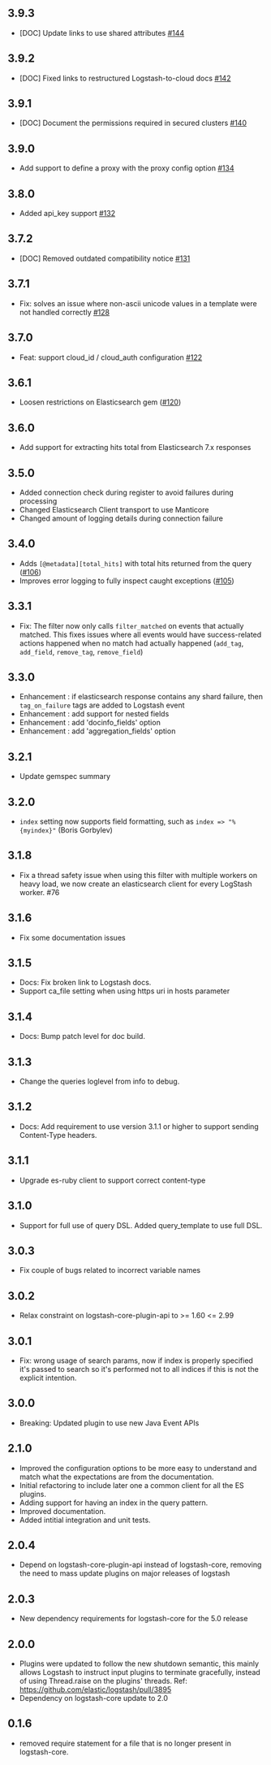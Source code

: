 ## 3.9.3
  - [DOC] Update links to use shared attributes [#144](https://github.com/logstash-plugins/logstash-filter-elasticsearch/pull/144)

## 3.9.2
  - [DOC] Fixed links to restructured Logstash-to-cloud docs [#142](https://github.com/logstash-plugins/logstash-filter-elasticsearch/pull/142)

## 3.9.1
  - [DOC] Document the permissions required in secured clusters [#140](https://github.com/logstash-plugins/logstash-filter-elasticsearch/pull/140)
  
## 3.9.0
  - Add support to define a proxy with the proxy config option [#134](https://github.com/logstash-plugins/logstash-filter-elasticsearch/pull/134)

## 3.8.0
  - Added api_key support [#132](https://github.com/logstash-plugins/logstash-filter-elasticsearch/pull/132)

## 3.7.2
  - [DOC] Removed outdated compatibility notice [#131](https://github.com/logstash-plugins/logstash-filter-elasticsearch/pull/131)

## 3.7.1
  - Fix: solves an issue where non-ascii unicode values in a template were not handled correctly [#128](https://github.com/logstash-plugins/logstash-filter-elasticsearch/pull/128)

## 3.7.0
  - Feat: support cloud_id / cloud_auth configuration [#122](https://github.com/logstash-plugins/logstash-filter-elasticsearch/pull/122)

## 3.6.1
  - Loosen restrictions on Elasticsearch gem ([#120](https://github.com/logstash-plugins/logstash-filter-elasticsearch/pull/120))

## 3.6.0
  - Add support for extracting hits total from Elasticsearch 7.x responses

## 3.5.0
  - Added connection check during register to avoid failures during processing
  - Changed Elasticsearch Client transport to use Manticore
  - Changed amount of logging details during connection failure

## 3.4.0
  - Adds `[@metadata][total_hits]` with total hits returned from the query ([#106](https://github.com/logstash-plugins/logstash-filter-elasticsearch/pull/106))
  - Improves error logging to fully inspect caught exceptions ([#105](https://github.com/logstash-plugins/logstash-filter-elasticsearch/pull/105))

## 3.3.1
  - Fix: The filter now only calls `filter_matched` on events that actually matched.
    This fixes issues where all events would have success-related actions happened
    when no match had actually happened (`add_tag`, `add_field`, `remove_tag`,
    `remove_field`)

## 3.3.0
  - Enhancement : if elasticsearch response contains any shard failure, then `tag_on_failure` tags are added to Logstash event
  - Enhancement : add support for nested fields
  - Enhancement : add 'docinfo_fields' option
  - Enhancement : add 'aggregation_fields' option

## 3.2.1
  - Update gemspec summary

## 3.2.0
  - `index` setting now supports field formatting, such as `index => "%{myindex}"` (Boris Gorbylev)

## 3.1.8
  - Fix a thread safety issue when using this filter with multiple workers on heavy load, we now create an elasticsearch client for every LogStash worker. #76

## 3.1.6
  - Fix some documentation issues

## 3.1.5
 - Docs: Fix broken link to Logstash docs.
 - Support ca_file setting when using https uri in hosts parameter

## 3.1.4
 - Docs: Bump patch level for doc build.

## 3.1.3
  - Change the queries loglevel from info to debug.

## 3.1.2
  - Docs: Add requirement to use version 3.1.1 or higher to support sending Content-Type headers.
  
## 3.1.1
  - Upgrade es-ruby client to support correct content-type

## 3.1.0
  - Support for full use of query DSL. Added query_template to use full DSL.

## 3.0.3
  - Fix couple of bugs related to incorrect variable names

## 3.0.2
  - Relax constraint on logstash-core-plugin-api to >= 1.60 <= 2.99

## 3.0.1
- Fix: wrong usage of search params, now if index is properly specified
  it's passed to search so it's performed not to all indices if this is not the explicit intention.
## 3.0.0
  - Breaking: Updated plugin to use new Java Event APIs
## 2.1.0
  - Improved the configuration options to be more easy to understand and
    match what the expectations are from the documentation.
  - Initial refactoring to include later one a common client for all the
    ES plugins.
  - Adding support for having an index in the query pattern.
  - Improved documentation.
  - Added intitial integration and unit tests.
## 2.0.4
  - Depend on logstash-core-plugin-api instead of logstash-core, removing the need to mass update plugins on major releases of logstash
## 2.0.3
  - New dependency requirements for logstash-core for the 5.0 release
## 2.0.0
 - Plugins were updated to follow the new shutdown semantic, this mainly allows Logstash to instruct input plugins to terminate gracefully, 
   instead of using Thread.raise on the plugins' threads. Ref: https://github.com/elastic/logstash/pull/3895
 - Dependency on logstash-core update to 2.0
## 0.1.6
- removed require statement for a file that is no longer present in logstash-core.
